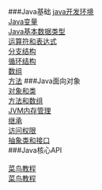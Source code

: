 ###Java基础
[java开发环境](file:///D:/Program%20Files/HBuilder/configuration/org.eclipse.osgi/bundles/103/data/preview/java%E5%BC%80%E5%8F%91%E7%8E%AF%E5%A2%83.md.html)  
[Java变量](https://www.runoob.com)  
[Java基本数据类型](https://www.runoob.com)  
[运算符和表达式](https://www.runoob.com)       
[分支结构](https://www.runoob.com)      
[循环结构](https://www.runoob.com)       
[数组](https://www.runoob.com)       
[方法](https://www.runoob.com)
###Java面向对象             
[对象和类](https://www.runoob.com)         
[方法和数组](https://www.runoob.com)        
[JVM内存管理](https://www.runoob.com)         
[继承](https://www.runoob.com)         
[访问权限](https://www.runoob.com)         
[抽象类和接口](https://www.runoob.com)    
###Java核心API     
[](https://www.runoob.com)         
[菜鸟教程](https://www.runoob.com)         
[菜鸟教程](https://www.runoob.com)         

